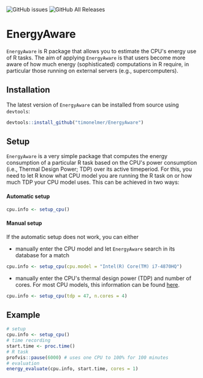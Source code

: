 
<!-- badges: start -->
<!--![GitHub release (latest by date)](https://img.shields.io/github/v/release/timonelmer/EnergyUse)
![GitHub Release Date](https://img.shields.io/github/release-date/timonelmer/EnergyUse) -->
![GitHub issues](https://img.shields.io/github/issues-raw/timonelmer/EnergyUse)
![GitHub All Releases](https://img.shields.io/github/downloads/timonelmer/EnergyUse/total)
<!-- [![Codecov test coverage](https://codecov.io/gh/timonelmer/EnergyUse/branch/master/graph/badge.svg)](https://codecov.io/gh/timonelmer/EnergyUse?branch=master) -->
<!-- badges: end -->

# EnergyAware
`EnergyAware` is R package that allows you to estimate the CPU's energy use of R tasks. The aim of applying `EnergyAware` is that users become more aware of how much energy (sophisticated) computations in R require, in particular those running on external servers (e.g., supercomputers).

## Installation

The latest version of `EnergyAware` can be installed from source using `devtools`:

```r
devtools::install_github("timonelmer/EnergyAware")
```

## Setup 

`EnergyAware` is a very simple package that computes the energy consumption of a particular R task based on the CPU's power consumption (i.e., Thermal Design Power; TDP) over its active timeperiod. For this, you need to let R know what CPU model you are running the R task on or how much TDP your CPU model uses. This can be achieved in two ways:

#### Automatic setup

```r
cpu.info <- setup_cpu()
```

#### Manual setup
If the automatic setup does not work, you can either

* manually enter the CPU model  and let `EnergyAware` search in its database for a match
```r
cpu.info <- setup_cpu(cpu.model = "Intel(R) Core(TM) i7-4870HQ")
```


* manually enter the CPU's thermal design power (TDP) and number of cores. For most CPU models, this information can be found [here](https://www.cpubenchmark.net/cpu_list.php).

```r
cpu.info <- setup_cpu(tdp = 47, n.cores = 4)
```


## Example

```r
# setup
cpu.info <- setup_cpu()
# time recording
start.time <- proc.time()
# R task
profvis::pause(6000) # uses one CPU to 100% for 100 minutes
# evaluation
energy_evaluate(cpu.info, start.time, cores = 1)

```
